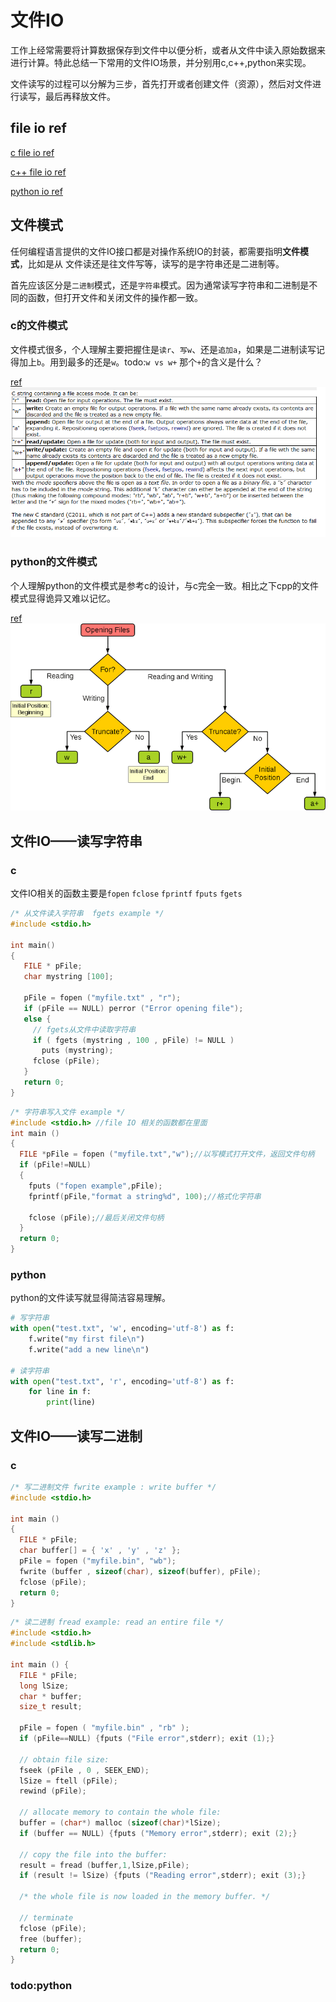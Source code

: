 # 文件IO

工作上经常需要将计算数据保存到文件中以便分析，或者从文件中读入原始数据来进行计算。特此总结一下常用的文件IO场景，并分别用c,c++,python来实现。

文件读写的过程可以分解为三步，首先打开或者创建文件（资源），然后对文件进行读写，最后再释放文件。

## file io ref
[c file io ref](http://www.cplusplus.com/reference/cstdio/)

[c++ file io ref](http://www.cplusplus.com/reference/fstream/) 

[python io ref](https://docs.python.org/3/library/io.html)

## 文件模式

任何编程语言提供的文件IO接口都是对操作系统IO的封装，都需要指明**文件模式**，比如是从
文件读还是往文件写等，读写的是字符串还是二进制等。

首先应该区分是`二进制`模式，还是`字符串`模式。因为通常读写字符串和二进制是不同的函数，但打开文件和关闭文件的操作都一致。


### c的文件模式

文件模式很多，个人理解主要把握住是`读r`、`写w`、还是`追加a`，如果是二进制读写记得加上`b`。用到最多的还是`w`。todo:`w vs w+` 那个`+`的含义是什么？

[ref](http://www.cplusplus.com/reference/cstdio/fopen/)
![](2021-03-12-22-16-42.png)

### python的文件模式
个人理解python的文件模式是参考c的设计，与c完全一致。相比之下cpp的文件模式显得诡异又难以记忆。

[ref](https://www.runoob.com/python/python-files-io.html)
![](2021-03-13-09-19-56.png)

## 文件IO——读写字符串

### c
文件IO相关的函数主要是`fopen` `fclose` `fprintf` `fputs` `fgets`

```c
/* 从文件读入字符串  fgets example */
#include <stdio.h>

int main()
{
   FILE * pFile;
   char mystring [100];

   pFile = fopen ("myfile.txt" , "r");
   if (pFile == NULL) perror ("Error opening file");
   else {
     // fgets从文件中读取字符串  
     if ( fgets (mystring , 100 , pFile) != NULL )
       puts (mystring);
     fclose (pFile);
   }
   return 0;
}
```

```c
/* 字符串写入文件 example */
#include <stdio.h> //file IO 相关的函数都在里面
int main ()
{
  FILE *pFile = fopen ("myfile.txt","w");//以写模式打开文件，返回文件句柄
  if (pFile!=NULL)
  {
    fputs ("fopen example",pFile);
    fprintf(pFile,"format a string%d", 100);//格式化字符串

    fclose (pFile);//最后关闭文件句柄
  }
  return 0;
}
```

### python

python的文件读写就显得简洁容易理解。

```py
# 写字符串
with open("test.txt", 'w', encoding='utf-8') as f:
    f.write("my first file\n")
    f.write("add a new line\n")
    
# 读字符串
with open("test.txt", 'r', encoding='utf-8') as f:
    for line in f:
        print(line)
```

## 文件IO——读写二进制

### c
```c
/* 写二进制文件 fwrite example : write buffer */
#include <stdio.h>

int main ()
{
  FILE * pFile;
  char buffer[] = { 'x' , 'y' , 'z' };
  pFile = fopen ("myfile.bin", "wb");
  fwrite (buffer , sizeof(char), sizeof(buffer), pFile);
  fclose (pFile);
  return 0;
}
```

```c
/* 读二进制 fread example: read an entire file */
#include <stdio.h>
#include <stdlib.h>

int main () {
  FILE * pFile;
  long lSize;
  char * buffer;
  size_t result;

  pFile = fopen ( "myfile.bin" , "rb" );
  if (pFile==NULL) {fputs ("File error",stderr); exit (1);}

  // obtain file size:
  fseek (pFile , 0 , SEEK_END);
  lSize = ftell (pFile);
  rewind (pFile);

  // allocate memory to contain the whole file:
  buffer = (char*) malloc (sizeof(char)*lSize);
  if (buffer == NULL) {fputs ("Memory error",stderr); exit (2);}

  // copy the file into the buffer:
  result = fread (buffer,1,lSize,pFile);
  if (result != lSize) {fputs ("Reading error",stderr); exit (3);}

  /* the whole file is now loaded in the memory buffer. */

  // terminate
  fclose (pFile);
  free (buffer);
  return 0;
}
```
### todo:python
